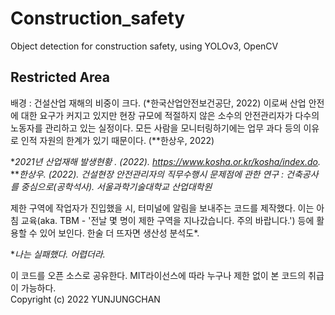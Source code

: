 # Construction_safety
Object detection for construction safety, using YOLOv3, OpenCV

Restricted Area
-------------
배경 : 건설산업 재해의 비중이 크다. (*한국산업안전보건공단, 2022) 이로써 산업 안전에 대한 요구가 커지고 있지만 현장 규모에 적절하지 않은 소수의 안전관리자가 다수의 노동자를 관리하고 있는 실정이다. 모든 사람을 모니터링하기에는 업무 과다 등의 이유로 인적 자원의 한계가 있기 때문이다. (**한상우, 2022)
   
**2021년 산업재해 발생현황 . (2022). https://www.kosha.or.kr/kosha/index.do.*   
***한상우. (2022). 건설현장 안전관리자의 직무수행시 문제점에 관한 연구 : 건축공사를 중심으로(공학석사). 서울과학기술대학교 산업대학원*

제한 구역에 작업자가 진입했을 시, 터미널에 알림을 보내주는 코드를 제작했다. 이는 아침 교육(aka. TBM - '전날 몇 명이 제한 구역을 지나갔습니다. 주의 바랍니다.') 등에 활용할 수 있어 보인다. 한술 더 뜨자면 생산성 분석도*.   
   
**나는 실패했다. 어렵더라.*
   
이 코드를 오픈 소스로 공유한다. MIT라이선스에 따라 누구나 제한 없이 본 코드의 취급이 가능하다.   
Copyright (c) 2022 YUNJUNGCHAN
